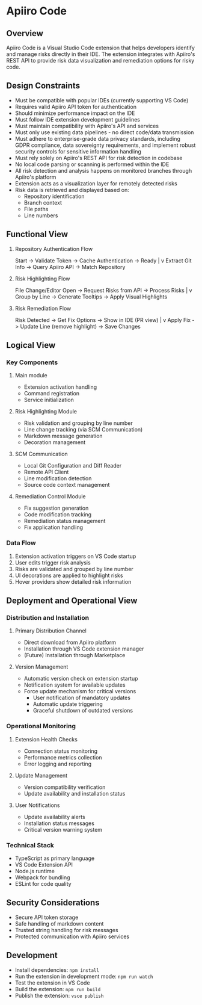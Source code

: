 # Apiiro Code

## Overview

Apiiro Code is a Visual Studio Code extension that helps developers identify and manage risks directly in their IDE. The extension integrates with Apiiro's REST API to provide risk data visualization and remediation options for risky code.

## Design Constraints

- Must be compatible with popular IDEs (currently supporting VS Code)
- Requires valid Apiiro API token for authentication
- Should minimize performance impact on the IDE
- Must follow IDE extension development guidelines
- Must maintain compatibility with Apiiro's API and services
- Must only use existing data pipelines - no direct code/data transmission
- Must adhere to enterprise-grade data privacy standards, including GDPR compliance, data sovereignty requirements, and implement robust security controls for sensitive information handling
- Must rely solely on Apiiro's REST API for risk detection in codebase
- No local code parsing or scanning is performed within the IDE
- All risk detection and analysis happens on monitored branches through Apiiro's platform
- Extension acts as a visualization layer for remotely detected risks
- Risk data is retrieved and displayed based on:
  - Repository identification
  - Branch context
  - File paths
  - Line numbers

## Functional View

1. Repository Authentication Flow

   Start -> Validate Token -> Cache Authentication -> Ready
   |
   v
   Extract Git Info -> Query Apiiro API -> Match Repository

2. Risk Highlighting Flow

   File Change/Editor Open -> Request Risks from API -> Process Risks
   |
   v
   Group by Line -> Generate Tooltips -> Apply Visual Highlights

3. Risk Remediation Flow

   Risk Detected -> Get Fix Options -> Show in IDE (PR view)
   |
   v
   Apply Fix -> Update Line (remove highlight) -> Save Changes

## Logical View

### Key Components

1. Main module

   - Extension activation handling
   - Command registration
   - Service initialization

2. Risk Highlighting Module

   - Risk validation and grouping by line number
   - Line change tracking (via SCM Communication)
   - Markdown message generation
   - Decoration management

3. SCM Communication

   - Local Git Configuration and Diff Reader
   - Remote API Client
   - Line modification detection
   - Source code context management

4. Remediation Control Module
   - Fix suggestion generation
   - Code modification tracking
   - Remediation status management
   - Fix application handling

### Data Flow

1. Extension activation triggers on VS Code startup
2. User edits trigger risk analysis
3. Risks are validated and grouped by line number
4. UI decorations are applied to highlight risks
5. Hover providers show detailed risk information

## Deployment and Operational View

### Distribution and Installation

1. Primary Distribution Channel

   - Direct download from Apiiro platform
   - Installation through VS Code extension manager
   - (Future) Installation through Marketplace

2. Version Management
   - Automatic version check on extension startup
   - Notification system for available updates
   - Force update mechanism for critical versions
     - User notification of mandatory updates
     - Automatic update triggering
     - Graceful shutdown of outdated versions

### Operational Monitoring

1. Extension Health Checks

   - Connection status monitoring
   - Performance metrics collection
   - Error logging and reporting

2. Update Management

   - Version compatibility verification
   - Update availability and installation status

3. User Notifications
   - Update availability alerts
   - Installation status messages
   - Critical version warning system

### Technical Stack

- TypeScript as primary language
- VS Code Extension API
- Node.js runtime
- Webpack for bundling
- ESLint for code quality

## Security Considerations

- Secure API token storage
- Safe handling of markdown content
- Trusted string handling for risk messages
- Protected communication with Apiiro services

## Development

- Install dependencies: `npm install`
- Run the extension in development mode: `npm run watch`
- Test the extension in VS Code
- Build the extension: `npm run build`
- Publish the extension: `vsce publish`
